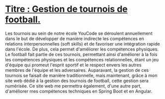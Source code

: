 # [ Titre : Gestion de tournois de football. ](https://github.com/moussafia/managment_tournoi_football_youcode)

Les tournois au sein de notre école YouCode se déroulent annuellement dans le but de développer de manière indirecte 
les compétences en relations interpersonnelles (soft skills) et de favoriser une intégration rapide dans l'école. De plus, 
cela permet d'améliorer les compétences physiques. Le football fait partie de ces tournois, permettant ainsi d'améliorer à 
la fois les compétences physiques et les compétences relationnelles, étant un jeu d'équipe qui promeut l'esprit sportif 
et le respect envers les autres membres de l'équipe et les adversaires. Auparavant, la gestion de ces tournois se faisait 
de manière traditionnelle, mais maintenant, grâce à mon site web dédié à la gestion des tournois de football, cette gestion 
sera numérisée. Ce site web me permettra également, d'une autre part, d'améliorer mes compétences techniques en Spring Boot et en Angular.


